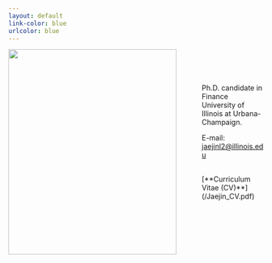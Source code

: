 ```yaml
---
layout: default
link-color: blue
urlcolor: blue
---
```

<img style="width=209px;height=375px;float:left;padding:-5px;padding-right:50px"
src="/images/photo6.png" alt="" width="332" height="407">

\
\
\
\
Ph.D. candidate in Finance\
University of Illinois at Urbana-Champaign.


E-mail: [jaejinl2@illinois.edu](mailto:jaejinl2@illinois.edu)

<br>
[**Curriculum Vitae (CV)**](/Jaejin_CV.pdf)
